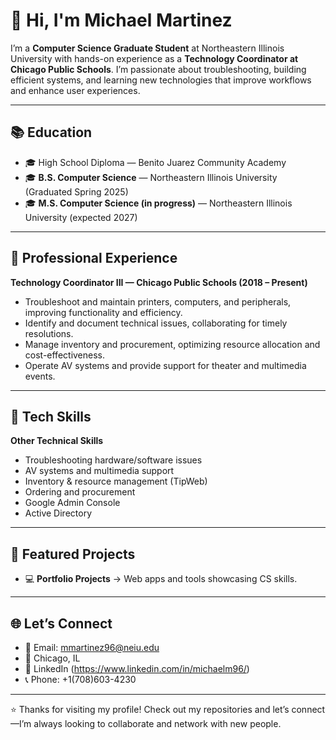 # 👋 Hi, I'm Michael Martinez  

I’m a **Computer Science Graduate Student** at Northeastern Illinois University with hands-on experience as a **Technology Coordinator at Chicago Public Schools**. I’m passionate about troubleshooting, building efficient systems, and learning new technologies that improve workflows and enhance user experiences.  

---

## 📚 Education  
- 🎓 High School Diploma — Benito Juarez Community Academy  
- 🎓 **B.S. Computer Science** — Northeastern Illinois University (Graduated Spring 2025)  
- 🎓 **M.S. Computer Science (in progress)** — Northeastern Illinois University (expected 2027)  

---

## 💼 Professional Experience  

**Technology Coordinator III — Chicago Public Schools (2018 – Present)**  
- Troubleshoot and maintain printers, computers, and peripherals, improving functionality and efficiency.  
- Identify and document technical issues, collaborating for timely resolutions.  
- Manage inventory and procurement, optimizing resource allocation and cost-effectiveness.  
- Operate AV systems and provide support for theater and multimedia events.  

---

## 🧰 Tech Skills  
**Other Technical Skills**  
- Troubleshooting hardware/software issues  
- AV systems and multimedia support  
- Inventory & resource management (TipWeb)
- Ordering and procurement
- Google Admin Console
- Active Directory
---

## 📌 Featured Projects  
- 💻 **Portfolio Projects** → Web apps and tools showcasing CS skills.  

---

## 🌐 Let’s Connect  
- 📧 Email: [mmartinez96@neiu.edu](mailto:mmartinez96@neiu.edu)  
- 📍 Chicago, IL  
- 💼 LinkedIn (https://www.linkedin.com/in/michaelm96/)
- 📞 Phone: +1(708)603-4230


---

⭐️ Thanks for visiting my profile! Check out my repositories and let’s connect—I’m always looking to collaborate and network with new people.
